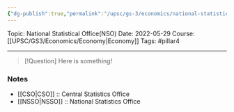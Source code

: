 ```yaml
---
{"dg-publish":true,"permalink":"/upsc/gs-3/economics/national-statistical-office-nso/","dgHomeLink":true,"dgPassFrontmatter":false}
---
```


Topic: National Statistical Office(NSO)
Date: 2022-05-29
Course: [[UPSC/GS3/Economics/Economy|Economy]]
Tags: #pillar4 

---

> [!Question]
> Here is something! 


### Notes
- [[CSO|CSO]] :: Central Statistics Office
- [[NSSO|NSSO]] :: National Statistics Office





